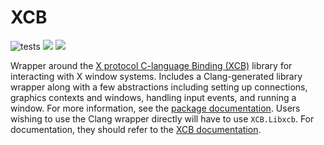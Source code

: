 # XCB

![tests](https://github.com/JuliaGL/XCB.jl/workflows/Run%20tests/badge.svg) [![](https://img.shields.io/badge/docs-stable-blue.svg)](https://juliagl.github.io/XCB.jl/stable) [![](https://img.shields.io/badge/docs-dev-blue.svg)](https://juliagl.github.io/XCB.jl/dev)

Wrapper around the [X protocol C-language Binding (XCB)](https://xcb.freedesktop.org/) library for interacting with X window systems.
Includes a Clang-generated library wrapper along with a few abstractions including setting up connections, graphics contexts and windows, handling input events, and running a window. For more information, see the [package documentation](https://juliagl.github.io/XCB.jl/stable).
Users wishing to use the Clang wrapper directly will have to use `XCB.Libxcb`. For documentation, they should refer to the [XCB documentation](https://xcb.freedesktop.org/).
